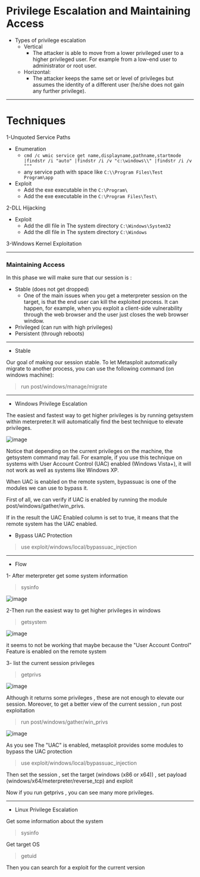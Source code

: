 # Privilege Escalation and Maintaining Access

* Types of privilege escalation
  - Vertical
    - The attacker is able to move from a lower privileged user to a higher privileged user. For example from a low-end user to administrator or root user.
  - Horizontal: 
    - The attacker keeps the same set or level of privileges but assumes the identity of a different user (he/she does not gain any further privilege).


---
# Techniques 

1-Unquoted Service Paths
* Enumeration
  * ```cmd /c wmic service get name,displayname,pathname,startmode |findstr /i "auto" |findstr /i /v "c:\windows\\" |findstr /i /v """```
  * any service path with space like ```C:\\Program Files\Test Program\app ```
* Exploit
  * Add the exe executable in the ```C:\Program\```
  * Add the exe executable in the ```C:\Program Files\Test\``` 
    
2-DLL Hijacking
* Exploit
  * Add the dll file in The system directory ```C:\Windows\System32```
  * Add the dll file in The system directory ```C:\Windows```

3-Windows Kernel Exploitation


---
### Maintaining Access

In this phase we will make sure that our session is :

+ Stable (does not get dropped)
  - One of the main issues when you get a meterpreter session on the target, is that the end user can kill the exploited process. It can happen, for example, when you exploit a client-side vulnerability through the web browser and the user just closes the web browser window.
+ Privileged (can run with high privileges)
+ Persistent (through reboots)




---

* Stable

Our goal of making our session stable. To let Metasploit automatically migrate to another process, you can use the following command (on windows machine):

> run post/windows/manage/migrate

---

* Windows Privilege Escalation

The easiest and fastest way to get higher privileges is by running getsystem within meterpreter.It will automatically find the best technique to elevate privileges.

![image](https://user-images.githubusercontent.com/73122852/234651603-834739f8-11fb-4bd1-a4ed-9baf2b8ada39.png)


Notice that depending on the current privileges on the machine, the getsystem command may fail. For example, if you use this technique on systems with User Account Control (UAC) enabled (Windows Vista+), it will not work as well as systems like Windows XP.

When UAC is enabled on the remote system, bypassuac is one of the modules we can use to bypass it.

First of all, we can verify if UAC is enabled by running the module post/windows/gather/win_privs.

If in the result the UAC Enabled column is set to true, it means that the remote system has the UAC enabled.


* Bypass UAC Protection

> use exploit/windows/local/bypassuac_injection


---

* Flow

1- After meterpreter get some system information

> sysinfo

![image](https://user-images.githubusercontent.com/73122852/235372168-53582c37-8b80-4240-afeb-af413c34b472.png)

2-Then run the easiest way to get higher privileges in windows

> getsystem

![image](https://user-images.githubusercontent.com/73122852/235372353-c5c5950e-3bf4-45ff-954e-72c20af83bde.png)

it seems to not be working that maybe because the "User Account Control" Feature is enabled on the remote system

3- list the current session privileges

> getprivs

![image](https://user-images.githubusercontent.com/73122852/235372489-f2962ea2-3ee2-4435-b790-b7833e6a3814.png)

Although it returns some privileges , these are not enough to elevate our session.
Moreover, to get a better view of the current session , run post exploitation

> run post/windows/gather/win_privs

![image](https://user-images.githubusercontent.com/73122852/235372928-7a7e4004-b09b-4182-b259-1133244d7f7f.png)

As you see The "UAC" is enabled, metasploit provides some modules to bypass the UAC protection

> use exploit/windows/local/bypassuac_injection

Then set the session , set the target (windows (x86 or x64)) , set payload (windows/x64/meterpreter/reverse_tcp) and exploit

Now if you run getprivs , you can see many more privileges.


---

* Linux Privilege Escalation

Get some information about the system

> sysinfo

Get target OS 

> getuid

Then you can search for a exploit for the current version















